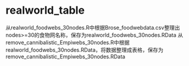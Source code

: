 # realworld_table
从realworld_foodwebs_30nodes.R中根据Brose_foodwebdata.csv整理出nodes>=30的食物网名称，保存为realworld_foodwebs_30nodes.RData
从remove_cannibalistic_Empiwebs_30nodes.R中根据realworld_foodwebs_30nodes.RData，将数据整理成表格，保存为remove_cannibalistic_Empiwebs_30nodes.RData
